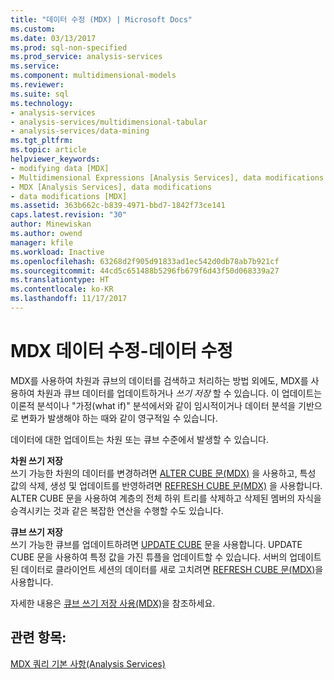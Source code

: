 ```yaml
---
title: "데이터 수정 (MDX) | Microsoft Docs"
ms.custom: 
ms.date: 03/13/2017
ms.prod: sql-non-specified
ms.prod_service: analysis-services
ms.service: 
ms.component: multidimensional-models
ms.reviewer: 
ms.suite: sql
ms.technology:
- analysis-services
- analysis-services/multidimensional-tabular
- analysis-services/data-mining
ms.tgt_pltfrm: 
ms.topic: article
helpviewer_keywords:
- modifying data [MDX]
- Multidimensional Expressions [Analysis Services], data modifications
- MDX [Analysis Services], data modifications
- data modifications [MDX]
ms.assetid: 363b662c-b839-4971-bbd7-1842f73ce141
caps.latest.revision: "30"
author: Minewiskan
ms.author: owend
manager: kfile
ms.workload: Inactive
ms.openlocfilehash: 63268d2f905d91833ad1ec542d0db78ab7b921cf
ms.sourcegitcommit: 44cd5c651488b5296fb679f6d43f50d068339a27
ms.translationtype: HT
ms.contentlocale: ko-KR
ms.lasthandoff: 11/17/2017
---
```

# <a name="mdx-data-modification---modifying-data"></a>MDX 데이터 수정-데이터 수정
  MDX를 사용하여 차원과 큐브의 데이터를 검색하고 처리하는 방법 외에도, MDX를 사용하여 차원과 큐브 데이터를 업데이트하거나 *쓰기 저장* 할 수 있습니다. 이 업데이트는 이론적 분석이나 "가정(what if)" 분석에서와 같이 임시적이거나 데이터 분석을 기반으로 변화가 발생해야 하는 때와 같이 영구적일 수 있습니다.  
  
 데이터에 대한 업데이트는 차원 또는 큐브 수준에서 발생할 수 있습니다.  
  
 **차원 쓰기 저장**  
 쓰기 가능한 차원의 데이터를 변경하려면 [ALTER CUBE 문(MDX)](../../../mdx/mdx-data-definition-alter-cube.md) 을 사용하고, 특성 값의 삭제, 생성 및 업데이트를 반영하려면 [REFRESH CUBE 문(MDX)](../../../mdx/mdx-data-definition-refresh-cube.md) 을 사용합니다. ALTER CUBE 문을 사용하여 계층의 전체 하위 트리를 삭제하고 삭제된 멤버의 자식을 승격시키는 것과 같은 복잡한 연산을 수행할 수도 있습니다.  
  
 **큐브 쓰기 저장**  
 쓰기 가능한 큐브를 업데이트하려면 [UPDATE CUBE](../../../mdx/mdx-data-manipulation-update-cube.md) 문을 사용합니다. UPDATE CUBE 문을 사용하여 특정 값을 가진 튜플을 업데이트할 수 있습니다. 서버의 업데이트된 데이터로 클라이언트 세션의 데이터를 새로 고치려면 [REFRESH CUBE 문(MDX)](../../../mdx/mdx-data-definition-refresh-cube.md)을 사용합니다.  
  
 자세한 내용은 [큐브 쓰기 저장 사용&#40;MDX&#41;](../../../analysis-services/multidimensional-models/mdx/mdx-data-modification-using-cube-writebacks.md)을 참조하세요.  
  
## <a name="see-also"></a>관련 항목:  
 [MDX 쿼리 기본 사항&#40;Analysis Services&#41;](../../../analysis-services/multidimensional-models/mdx/mdx-query-fundamentals-analysis-services.md)  
  
  
